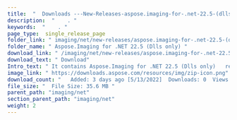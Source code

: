 ```yaml
---
title:  "  Downloads ---New-Releases-aspose.imaging-for-.net-22.5-(dlls-only)  . " 
description:  "    . " 
keywords:  "    . " 
page_type:  single_release_page
folder_link: " imaging/net/new-releases/aspose.imaging-for-.net-22.5-(dlls-only)	/"
folder_name: " Aspose.Imaging for .NET 22.5 (Dlls only)	"
download_link: " /imaging/net/new-releases/aspose.imaging-for-.net-22.5-(dlls-only)	/a7236d8942ee48119e3020a663b27d9e"
download_text: " Download"
Intro_text: " It contains Aspose.Imaging for .NET 22.5 (Dlls only)	 release."
image_link: " https://downloads.aspose.com/resources/img/zip-icon.png"
download_count: "   Added: 3 days ago [5/13/2022]  Downloads: 0  Views: 0"
file_size: "  File Size: 35.6 MB "
parent_path: "imaging/net"
section_parent_path: "imaging/net"
weight: 2 
---
```




